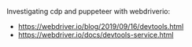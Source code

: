 Investigating cdp and puppeteer with webdriverio:
- https://webdriver.io/blog/2019/09/16/devtools.html
- https://webdriver.io/docs/devtools-service.html